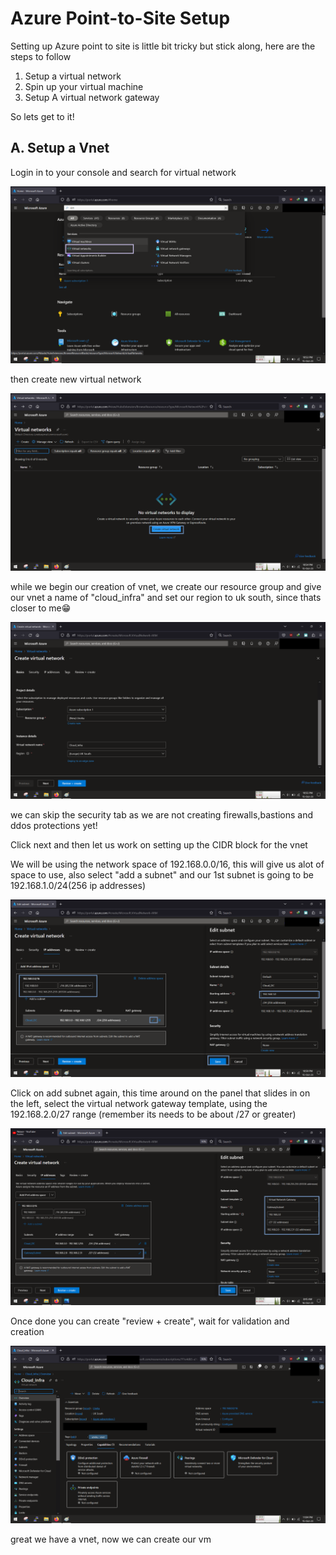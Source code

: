 <!-- @format -->

# Azure Point-to-Site Setup

Setting up Azure point to site is little bit tricky but stick along, here are the steps to follow

1. Setup a virtual network
1. Spin up your virtual machine
1. Setup A virtual network gateway

So lets get to it!

## A. Setup a Vnet

Login in to your console and search for virtual network

![alt](vns/vn1.png)

then create new virtual network

![alt](vns/vn2.png)

while we begin our creation of vnet, we create our resource group and give our vnet a name of "cloud_infra" and set our region to uk south, since thats closer to me😁

![alt](vns/vn3.png)

we can skip the security tab as we are not creating firewalls,bastions and ddos protections yet!

Click next and then let us work on setting up the CIDR block for the vnet

We will be using the network space of 192.168.0.0/16, this will give us alot of space to use, also select "add a subnet" and our 1st subnet is going to be 192.168.1.0/24(256 ip addresses)

![alt](vns/vn4.png)

Click on add subnet again, this time around on the panel that slides in on the left, select the virtual network gateway template, using the 192.168.2.0/27 range (remember its needs to be about /27 or greater)

![alt](vns/vn4b.png)

Once done you can create "review + create", wait for validation and creation

![alt](vns/vn6.png)

great we have a vnet, now we can create our vm
